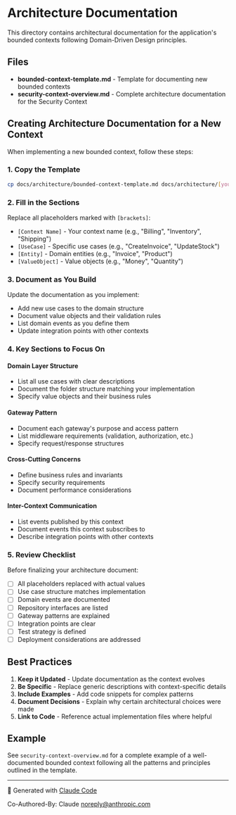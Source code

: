 # Architecture Documentation

This directory contains architectural documentation for the application's bounded contexts following Domain-Driven Design principles.

## Files

- **bounded-context-template.md** - Template for documenting new bounded contexts
- **security-context-overview.md** - Complete architecture documentation for the Security Context

## Creating Architecture Documentation for a New Context

When implementing a new bounded context, follow these steps:

### 1. Copy the Template

```bash
cp docs/architecture/bounded-context-template.md docs/architecture/[your-context]-overview.md
```

### 2. Fill in the Sections

Replace all placeholders marked with `[brackets]`:
- `[Context Name]` - Your context name (e.g., "Billing", "Inventory", "Shipping")
- `[UseCase]` - Specific use cases (e.g., "CreateInvoice", "UpdateStock")
- `[Entity]` - Domain entities (e.g., "Invoice", "Product")
- `[ValueObject]` - Value objects (e.g., "Money", "Quantity")

### 3. Document as You Build

Update the documentation as you implement:
- Add new use cases to the domain structure
- Document value objects and their validation rules
- List domain events as you define them
- Update integration points with other contexts

### 4. Key Sections to Focus On

#### Domain Layer Structure
- List all use cases with clear descriptions
- Document the folder structure matching your implementation
- Specify value objects and their business rules

#### Gateway Pattern
- Document each gateway's purpose and access pattern
- List middleware requirements (validation, authorization, etc.)
- Specify request/response structures

#### Cross-Cutting Concerns
- Define business rules and invariants
- Specify security requirements
- Document performance considerations

#### Inter-Context Communication
- List events published by this context
- Document events this context subscribes to
- Describe integration points with other contexts

### 5. Review Checklist

Before finalizing your architecture document:

- [ ] All placeholders replaced with actual values
- [ ] Use case structure matches implementation
- [ ] Domain events are documented
- [ ] Repository interfaces are listed
- [ ] Gateway patterns are explained
- [ ] Integration points are clear
- [ ] Test strategy is defined
- [ ] Deployment considerations are addressed

## Best Practices

1. **Keep it Updated** - Update documentation as the context evolves
2. **Be Specific** - Replace generic descriptions with context-specific details
3. **Include Examples** - Add code snippets for complex patterns
4. **Document Decisions** - Explain why certain architectural choices were made
5. **Link to Code** - Reference actual implementation files where helpful

## Example

See `security-context-overview.md` for a complete example of a well-documented bounded context following all the patterns and principles outlined in the template.

---

🤖 Generated with [Claude Code](https://claude.ai/code)

Co-Authored-By: Claude <noreply@anthropic.com>